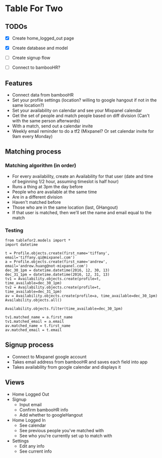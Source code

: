 # Table For Two


## TODOs
- [x] Create home_logged_out page
- [x] Create database and model
- [ ] Create signup flow
- [ ] Connect to bambooHR?


## Features
- Connect data from bambooHR
- Set your profile settings (location? willing to google hangout if not in the same location?)
- Set your availability on calendar and see your Mixpanel calendar
- Get the set of people and match people based on diff division (Can't with the same person afterwards)
- With a match, send out a calendar invite
- Weekly email reminder to do a tf2 (Mixpanel? Or set calendar invite for 9am every Monday)


## Matching process

### Matching algorithm (in order)
- For every availability, create an Availability for that user (date and time of beginning 1/2 hour, assuming timeslot is half hour)
- Runs a thing at 3pm the day before
- People who are available at the same time
- Are in a different division
- Haven't matched before
- Those who are in the same location (last, GHangout)
- If that user is matched, then we'll set the name and email equal to the match

### Testing
```
from tablefor2.models import *
import datetime

t = Profile.objects.create(first_name='tiffany', email='tiffany.qi@mixpanel.com')
a = Profile.objects.create(first_name='andrew', email='andrew.huang@not-mixpanel.com')
dec_30_1pm = datetime.datetime(2016, 12, 30, 13)
dec_31_1pm = datetime.datetime(2016, 12, 31, 13)
tv1 = Availability.objects.create(profile=t, time_available=dec_30_1pm)
tv2 = Availability.objects.create(profile=t, time_available=dec_31_1pm)
av = Availability.objects.create(profile=a, time_available=dec_30_1pm)
Availability.objects.all()

Availability.objects.filter(time_available=dec_30_1pm)

tv1.matched_name = a.first_name
tv1.matched_email = a.email
av.matched_name = t.first_name
av.matched_email = t.email
```


## Signup process
- Connect to Mixpanel google account
- Takes email address from bambooHR and saves each field into app
- Takes availability from google calendar and displays it


## Views
- Home Logged Out
- Signup
    - Input email
    - Confirm bambooHR info
    - Add whether to googleHangout
- Home Logged In
    - See calendar
    - See previous people you've matched with
    - See who you're currently set up to match with
- Settings
    - Edit any info
    - See current info
